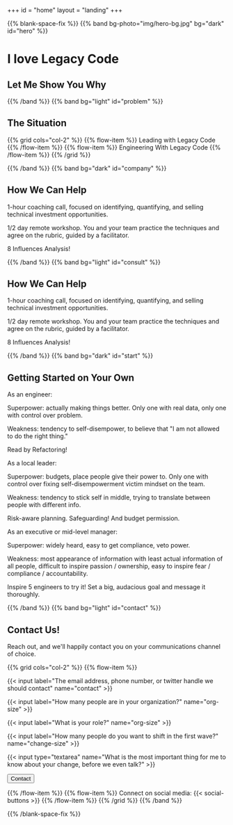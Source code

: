 +++
id = "home"
layout = "landing"
+++

{{% blank-space-fix %}}
{{% band bg-photo="img/hero-bg.jpg" bg="dark" id="hero" %}}

# I love Legacy Code
## Let Me Show You Why

{{% /band %}}
{{% band bg="light" id="problem" %}}

## The Situation

{{% grid cols="col-2" %}}
{{% flow-item %}}
Leading with Legacy Code
{{% /flow-item %}}
{{% flow-item %}}
Engineering With Legacy Code
{{% /flow-item %}}
{{% /grid %}}

{{% /band %}}
{{% band bg="dark" id="company" %}}

## How We Can Help

1-hour coaching call, focused on identifying, quantifying, and selling technical investment opportunities.

1/2 day remote workshop. You and your team practice the techniques and agree on the rubric, guided by a facilitator.

8 Influences Analysis!

{{% /band %}}
{{% band bg="light" id="consult" %}}

## How We Can Help

1-hour coaching call, focused on identifying, quantifying, and selling technical investment opportunities.

1/2 day remote workshop. You and your team practice the techniques and agree on the rubric, guided by a facilitator.

8 Influences Analysis!

{{% /band %}}
{{% band bg="dark" id="start" %}}

## Getting Started on Your Own

As an engineer:

Superpower: actually making things better. Only one with real data, only one with control over problem.

Weakness: tendency to self-disempower, to believe that "I am not allowed to do the right thing."

Read by Refactoring!

As a local leader:

Superpower: budgets, place people give their power to. Only one with control over fixing self-disempowerment victim mindset on the team.

Weakness: tendency to stick self in middle, trying to translate between people with different info.

Risk-aware planning. Safeguarding! And budget permission.

As an executive or mid-level manager:

Superpower: widely heard, easy to get compliance, veto power.

Weakness: most appearance of information with least actual information of all people, difficult to inspire passion / ownership, easy to inspire fear / compliance / accountability.

Inspire 5 engineers to try it! Set a big, audacious goal and message it thoroughly.

{{% /band %}}
{{% band bg="light" id="contact" %}}

## Contact Us!

Reach out, and we'll happily contact you on your communications channel of choice.

{{% grid cols="col-2" %}}
{{% flow-item %}}

{{< input label="The email address, phone number, or twitter handle we should contact" name="contact" >}}

{{< input label="How many people are in your organization?" name="org-size" >}}

{{< input label="What is your role?" name="org-size" >}}

{{< input label="How many people do you want to shift in the first wave?" name="change-size" >}}

{{< input type="textarea" name="What is the most important thing for me to know about your change, before we even talk?" >}}

<button>Contact</button>

{{% /flow-item %}}
{{% flow-item %}}
Connect on social media:
{{< social-buttons >}}
{{% /flow-item %}}
{{% /grid %}}
{{% /band %}}

{{% /blank-space-fix %}}
